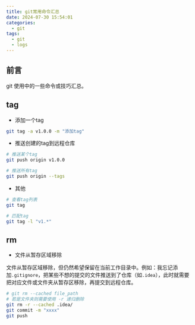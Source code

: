 ```yaml
---
title: git常用命令汇总
date: 2024-07-30 15:54:01
categories:
  - git
tags:
  - git
  - logs
---
```


## 前言

git 使用中的一些命令或技巧汇总。

## tag

- 添加一个tag

~~~bash
git tag -a v1.0.0 -m "添加tag"
~~~

- 推送创建的tag到远程仓库

~~~bash
# 推送某个tag
git push origin v1.0.0

# 推送所有tag
git push origin --tags
~~~

- 其他

~~~bash
# 查看tag列表
git tag

# 匹配tag
git tag -l "v1.*"
~~~

## rm

- 文件从暂存区域移除

文件从暂存区域移除，但仍然希望保留在当前工作目录中。例如：我忘记添加`.gitignore`，把某些不想的提交的文件推送到了仓库（如`.idea`），此时就需要把对应文件或文件夹从暂存区移除，再提交到远程仓库。

~~~bash
# git rm --cached file_path
# 若是文件夹则需要使用 -r 递归删除
git rm -r --cached .idea/
git commit -m "xxxx"
git push
~~~